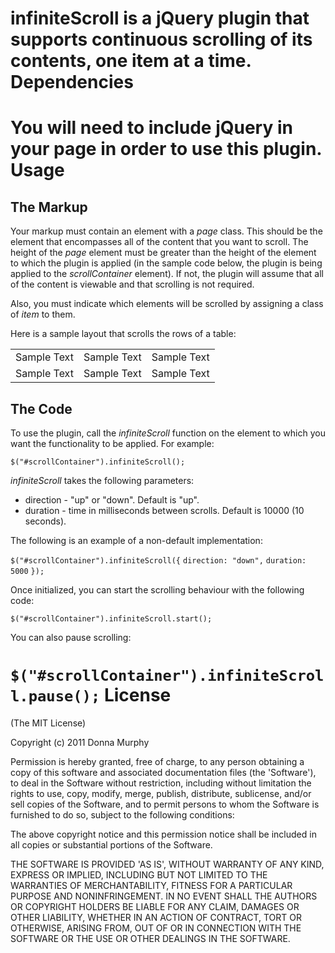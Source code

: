 infiniteScroll is a jQuery plugin that supports continuous scrolling of its contents, one item at a time.
Dependencies
============
You will need to include jQuery in your page in order to use this plugin.
Usage
=====
The Markup
----------
Your markup must contain an element with a *page* class. This should be the element that encompasses all of the content that you want to scroll. The height of the *page* element must be greater than the height of the element to which the plugin is applied (in the sample code below, the plugin is being applied to the *scrollContainer* element). If not, the plugin will assume that all of the content is viewable and that scrolling is not required.

Also, you must indicate which elements will be scrolled by assigning a class of *item* to them.

Here is a sample layout that scrolls the rows of a table:

<div id="scrollContainer">
     <table class="page">
        <tbody>
            <tr class="item">
                <td>Sample Text</td>
		<td>Sample Text</td>
		<td>Sample Text</td>
            </tr>
            <tr class="item">
                <td>Sample Text</td>
		<td>Sample Text</td>
		<td>Sample Text</td>
            </tr>
        </tbody>
    </table>
</div>

The Code
--------
To use the plugin, call the *infiniteScroll* function on the element to which you want the functionality to be applied. For example:

`$("#scrollContainer").infiniteScroll();`

*infiniteScroll* takes the following parameters:
* direction - "up" or "down". Default is "up".
* duration - time in milliseconds between scrolls. Default is 10000 (10 seconds).

The following is an example of a non-default implementation:

`$("#scrollContainer").infiniteScroll({`
    `direction: "down",`
    `duration: 5000`
`});`

Once initialized, you can start the scrolling behaviour with the following code:

`$("#scrollContainer").infiniteScroll.start();`

You can also pause scrolling:

`$("#scrollContainer").infiniteScroll.pause();`
License
=======
(The MIT License)

Copyright (c) 2011 Donna Murphy

Permission is hereby granted, free of charge, to any person obtaining a copy of this software and associated documentation files (the 'Software'), to deal in the Software without restriction, including without limitation the rights to use, copy, modify, merge, publish, distribute, sublicense, and/or sell copies of the Software, and to permit persons to whom the Software is furnished to do so, subject to the following conditions:

The above copyright notice and this permission notice shall be included in all copies or substantial portions of the Software.

THE SOFTWARE IS PROVIDED 'AS IS', WITHOUT WARRANTY OF ANY KIND, EXPRESS OR IMPLIED, INCLUDING BUT NOT LIMITED TO THE WARRANTIES OF MERCHANTABILITY, FITNESS FOR A PARTICULAR PURPOSE AND NONINFRINGEMENT. IN NO EVENT SHALL THE AUTHORS OR COPYRIGHT HOLDERS BE LIABLE FOR ANY CLAIM, DAMAGES OR OTHER LIABILITY, WHETHER IN AN ACTION OF CONTRACT, TORT OR OTHERWISE, ARISING FROM, OUT OF OR IN CONNECTION WITH THE SOFTWARE OR THE USE OR OTHER DEALINGS IN THE SOFTWARE.